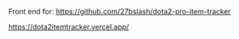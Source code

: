 Front end for:
https://github.com/27bslash/dota2-pro-item-tracker

https://dota2itemtracker.vercel.app/